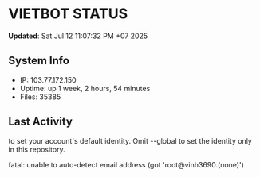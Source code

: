 # VIETBOT STATUS
**Updated**: Sat Jul 12 11:07:32 PM +07 2025

## System Info
- IP: 103.77.172.150
- Uptime: up 1 week, 2 hours, 54 minutes
- Files: 35385

## Last Activity

to set your account's default identity.
Omit --global to set the identity only in this repository.

fatal: unable to auto-detect email address (got 'root@vinh3690.(none)')

